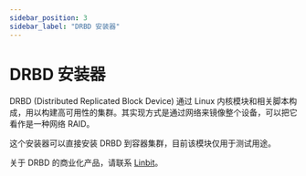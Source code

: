 ```yaml
---
sidebar_position: 3
sidebar_label: "DRBD 安装器"
---
```


# DRBD 安装器

DRBD (Distributed Replicated Block Device) 通过 Linux 内核模块和相关脚本构成，用以构建高可用性的集群。其实现方式是通过网络来镜像整个设备，可以把它看作是一种网络 RAID。

这个安装器可以直接安装 DRBD 到容器集群，目前该模块仅用于测试用途。

关于 DRBD 的商业化产品，请联系 [Linbit](https://linbit.com/contact-us/)。
